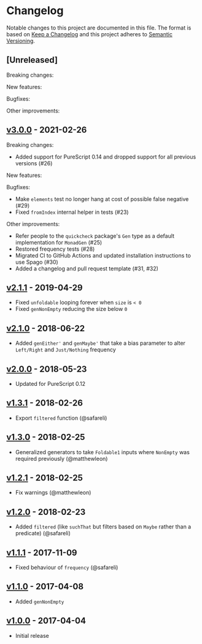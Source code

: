 # Changelog

Notable changes to this project are documented in this file. The format is based on [Keep a Changelog](https://keepachangelog.com/en/1.0.0/) and this project adheres to [Semantic Versioning](https://semver.org/spec/v2.0.0.html).

## [Unreleased]

Breaking changes:

New features:

Bugfixes:

Other improvements:

## [v3.0.0](https://github.com/purescript/purescript-gen/releases/tag/v3.0.0) - 2021-02-26

Breaking changes:
- Added support for PureScript 0.14 and dropped support for all previous versions (#26)

New features:

Bugfixes:
- Make `elements` test no longer hang at cost of possible false negative (#29)
- Fixed `fromIndex` internal helper in tests (#23)

Other improvements:
- Refer people to the `quickcheck` package's `Gen` type as a default implementation for `MonadGen` (#25)
- Restored frequency tests (#28)
- Migrated CI to GitHub Actions and updated installation instructions to use Spago (#30)
- Added a changelog and pull request template (#31, #32)

## [v2.1.1](https://github.com/purescript/purescript-gen/releases/tag/v2.1.1) - 2019-04-29

- Fixed `unfoldable` looping forever when `size` is `< 0`
- Fixed `genNonEmpty` reducing the size below `0`

## [v2.1.0](https://github.com/purescript/purescript-gen/releases/tag/v2.1.0) - 2018-06-22

- Added `genEither'` and `genMaybe'` that take a bias parameter to alter `Left/Right` and `Just/Nothing` frequency

## [v2.0.0](https://github.com/purescript/purescript-gen/releases/tag/v2.0.0) - 2018-05-23

- Updated for PureScript 0.12

## [v1.3.1](https://github.com/purescript/purescript-gen/releases/tag/v1.3.1) - 2018-02-26

- Export `filtered` function (@safareli)

## [v1.3.0](https://github.com/purescript/purescript-gen/releases/tag/v1.3.0) - 2018-02-25

- Generalized generators to take `Foldable1` inputs where `NonEmpty` was required previously (@matthewleon)

## [v1.2.1](https://github.com/purescript/purescript-gen/releases/tag/v1.2.1) - 2018-02-25

- Fix warnings (@matthewleon)

## [v1.2.0](https://github.com/purescript/purescript-gen/releases/tag/v1.2.0) - 2018-02-23

- Added `filtered` (like `suchThat` but filters based on `Maybe` rather than a predicate) (@safareli)

## [v1.1.1](https://github.com/purescript/purescript-gen/releases/tag/v1.1.1) - 2017-11-09

- Fixed behaviour of `frequency` (@safareli)

## [v1.1.0](https://github.com/purescript/purescript-gen/releases/tag/v1.1.0) - 2017-04-08

- Added `genNonEmpty`

## [v1.0.0](https://github.com/purescript/purescript-gen/releases/tag/v1.0.0) - 2017-04-04

- Initial release
